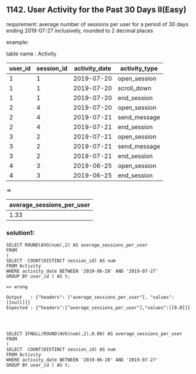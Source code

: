 ## 1142. User Activity for the Past 30 Days II(Easy)

requirement:   average number of sessions per user for a period of 30 days ending 2019-07-27 inclusively, rounded to 2 decimal places


example:

table name : Activity

| user_id | session_id | activity_date | activity_type |
|---------|------------|---------------|---------------|
| 1       | 1          | 2019-07-20    | open_session  |
| 1       | 1          | 2019-07-20    | scroll_down   |
| 1       | 1          | 2019-07-20    | end_session   |
| 2       | 4          | 2019-07-20    | open_session  |
| 2       | 4          | 2019-07-21    | send_message  |
| 2       | 4          | 2019-07-21    | end_session   |
| 3       | 2          | 2019-07-21    | open_session  |
| 3       | 2          | 2019-07-21    | send_message  |
| 3       | 2          | 2019-07-21    | end_session   |
| 4       | 3          | 2019-06-25    | open_session  |
| 4       | 3          | 2019-06-25    | end_session   |


=>

| average_sessions_per_user |
|---------------------------|
| 1.33                      |


### solution1:

```
SELECT ROUND(AVG(num),2) AS average_sessions_per_user
FROM
(
SELECT  COUNT(DISTINCT session_id) AS num
FROM Activity
WHERE activity_date BETWEEN '2019-06-28' AND '2019-07-27'
GROUP BY user_id ) AS t;

=> wrong

Output   : {"headers": ["average_sessions_per_user"], "values": [[null]]}
Expected : {"headers":["average_sessions_per_user"],"values":[[0.0]]}




SELECT IFNULL(ROUND(AVG(num),2),0.00) AS average_sessions_per_user
FROM
(
SELECT  COUNT(DISTINCT session_id) AS num
FROM Activity
WHERE activity_date BETWEEN '2019-06-28' AND '2019-07-27'
GROUP BY user_id ) AS t;
```



